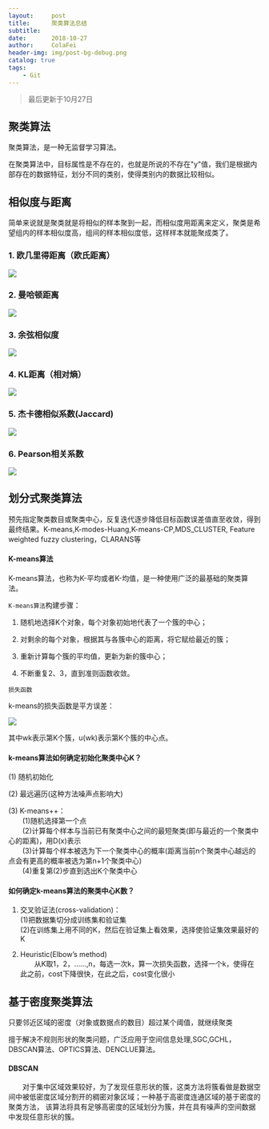 ```yaml
---
layout:     post
title:      聚类算法总结
subtitle:   
date:       2018-10-27
author:     ColaFei
header-img: img/post-bg-debug.png
catalog: true
tags:
    - Git
---
```



>最后更新于10月27日

## 聚类算法

聚类算法，是一种无监督学习算法。

在聚类算法中，目标属性是不存在的，也就是所说的不存在"y"值，我们是根据内部存在的数据特征，划分不同的类别，使得类别内的数据比较相似。

## 相似度与距离

简单来说就是聚类就是将相似的样本聚到一起，而相似度用距离来定义，聚类是希望组内的样本相似度高，组间的样本相似度低，这样样本就能聚成类了。

### 1. 欧几里得距离（欧氏距离）

![](https://upload-images.jianshu.io/upload_images/13880974-eb786fc8d10a0b3c.png?imageMogr2/auto-orient/strip%7CimageView2/2/w/1240)

### 2. 曼哈顿距离

![](https://upload-images.jianshu.io/upload_images/13880974-8d60dddfc863dea9.png?imageMogr2/auto-orient/strip%7CimageView2/2/w/1240)

### 3. 余弦相似度

![](https://upload-images.jianshu.io/upload_images/13880974-49c2b4f5f44c7625.png?imageMogr2/auto-orient/strip%7CimageView2/2/w/1240)

### 4. KL距离（相对熵）

![](https://upload-images.jianshu.io/upload_images/13880974-b6c7d3bbdc440418.png?imageMogr2/auto-orient/strip%7CimageView2/2/w/1240)

### 5. 杰卡德相似系数(Jaccard)

![](https://upload-images.jianshu.io/upload_images/13880974-649021110adc4e46.png?imageMogr2/auto-orient/strip%7CimageView2/2/w/1240)

### 6. Pearson相关系数

![](https://upload-images.jianshu.io/upload_images/13880974-dcc52150fca6bbbb.png?imageMogr2/auto-orient/strip%7CimageView2/2/w/1240)

## 划分式聚类算法

预先指定聚类数目或聚类中心，反复迭代逐步降低目标函数误差值直至收敛，得到最终结果。K-means,K-modes-Huang,K-means-CP,MDS_CLUSTER, Feature weighted fuzzy clustering，CLARANS等

#### K-means算法

K-means算法，也称为K-平均或者K-均值，是一种使用广泛的最基础的聚类算法。

``` K-means算法 ```构建步骤：

1. 随机地选择K个对象，每个对象初始地代表了一个簇的中心；

2. 对剩余的每个对象，根据其与各簇中心的距离，将它赋给最近的簇；

3. 重新计算每个簇的平均值，更新为新的簇中心；

4. 不断重复2、3，直到准则函数收敛。

``` 损失函数 ```

k-means的损失函数是平方误差：

![](https://upload-images.jianshu.io/upload_images/13880974-a8788390a694b520.png?imageMogr2/auto-orient/strip%7CimageView2/2/w/1240)

其中wk表示第K个簇，u(wk)表示第K个簇的中心点。

#### k-means算法如何确定初始化聚类中心K？

(1) 随机初始化<br />

(2) 最远遍历(这种方法噪声点影响大)<br />

(3) K-means++： <br />
&emsp;&emsp;(1)随机选择第一个点 <br />
&emsp;&emsp;(2)计算每个样本与当前已有聚类中心之间的最短聚类(即与最近的一个聚类中心的距离)，用D(x)表示 <br />
&emsp;&emsp;(3)计算每个样本被选为下一个聚类中心的概率(距离当前n个聚类中心越远的点会有更高的概率被选为第n+1个聚类中心) <br />
&emsp;&emsp;(4)重复第(2)步直到选出K个聚类中心

#### 如何确定k-means算法的聚类中心K数？

1. 交叉验证法(cross-validation)： <br />
(1)把数据集切分成训练集和验证集 <br />
(2)在训练集上用不同的K，然后在验证集上看效果，选择使验证集效果最好的K <br />

2. Heuristic(Elbow’s method) <br />
&emsp;&emsp;从K取1，2，……,n，每选一次k，算一次损失函数，选择一个k，使得在此之前，cost下降很快，在此之后，cost变化很小

## 基于密度聚类算法

只要邻近区域的密度（对象或数据点的数目）超过某个阈值，就继续聚类

擅于解决不规则形状的聚类问题，广泛应用于空间信息处理,SGC,GCHL，DBSCAN算法、OPTICS算法、DENCLUE算法。

#### DBSCAN

&emsp;&emsp;对于集中区域效果较好，为了发现任意形状的簇，这类方法将簇看做是数据空间中被低密度区域分割开的稠密对象区域；一种基于高密度连通区域的基于密度的聚类方法，
该算法将具有足够高密度的区域划分为簇，并在具有噪声的空间数据中发现任意形状的簇。



